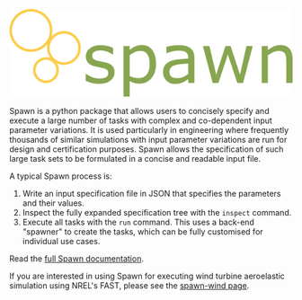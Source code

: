 ![Spawn Logo](spawn_logo.png "Spawn Logo")

Spawn is a python package that allows users to concisely specify and execute a large number of tasks with complex and co-dependent input parameter variations. It is used particularly in engineering where frequently thousands of similar simulations with input parameter variations are run for design and certification purposes. Spawn allows the specification of such large task sets to be formulated in a concise and readable input file.

A typical Spawn process is:
1. Write an input specification file in JSON that specifies the parameters and their values.
2. Inspect the fully expanded specification tree with the `inspect` command.
3. Execute all tasks with the `run` command. This uses a back-end "spawner" to create the tasks, which can be fully customised for individual use cases.

Read the [full Spawn documentation](link-goes-here).

If you are interested in using Spawn for executing wind turbine aeroelastic simulation using NREL's FAST, please see the [spawn-wind page](link-goes-here).
